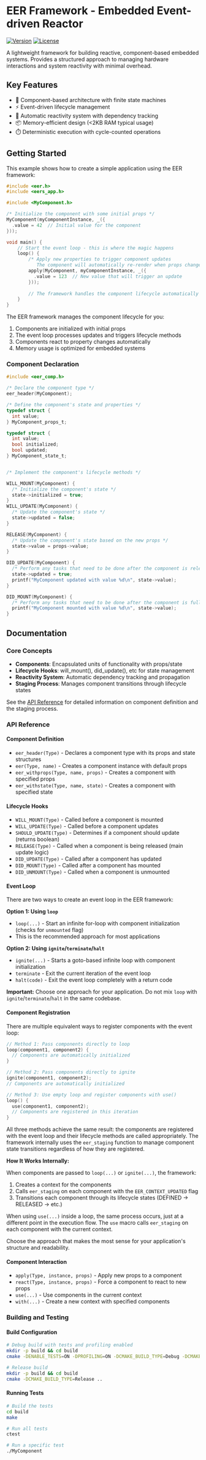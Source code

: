# EER Framework - Embedded Event-driven Reactor

[![Version](https://img.shields.io/badge/version-0.2.0-blue.svg)](https://github.com/yourusername/eer-framework/releases)
[![License](https://img.shields.io/badge/license-MIT-green.svg)](LICENSE)

A lightweight framework for building reactive, component-based embedded systems. Provides a structured approach to managing hardware interactions and system reactivity with minimal overhead.

## Key Features

- 🧩 Component-based architecture with finite state machines
- ⚡ Event-driven lifecycle management 
- 🔄 Automatic reactivity system with dependency tracking
- 📦 Memory-efficient design (<2KB RAM typical usage)
- ⏱️ Deterministic execution with cycle-counted operations

## Getting Started

This example shows how to create a simple application using the EER framework:

```c
#include <eer.h>
#include <eers_app.h>

#include <MyComponent.h>

/* Initialize the component with some initial props */
MyComponent(myComponentInstance, _({
  .value = 42  // Initial value for the component
}));

void main() {
    // Start the event loop - this is where the magic happens
    loop() { 
        /* Apply new properties to trigger component updates
           The component will automatically re-render when props change */
        apply(MyComponent, myComponentInstance, _({
          .value = 123  // New value that will trigger an update
        }));
        
        // The framework handles the component lifecycle automatically
    }
}
```

The EER framework manages the component lifecycle for you:
1. Components are initialized with initial props
2. The event loop processes updates and triggers lifecycle methods
3. Components react to property changes automatically
4. Memory usage is optimized for embedded systems

### Component Declaration
```c
#include <eer_comp.h>

/* Declare the component type */
eer_header(MyComponent);

/* Define the component's state and properties */
typedef struct {
  int value;
} MyComponent_props_t;

typedef struct {
  int value;
  bool initialized;
  bool updated;
} MyComponent_state_t;


/* Implement the component's lifecycle methods */

WILL_MOUNT(MyComponent) {
  /* Initialize the component's state */
  state->initialized = true;
}
WILL_UPDATE(MyComponent) {
  /* Update the component's state */
  state->updated = false;
}

RELEASE(MyComponent) {
  /* Update the component's state based on the new props */
  state->value = props->value;
}

DID_UPDATE(MyComponent) {
  /* Perform any tasks that need to be done after the component is released */
  state->updated = true;
  printf("MyComponent updated with value %d\n", state->value);
}

DID_MOUNT(MyComponent) {
  /* Perform any tasks that need to be done after the component is fully initialized */
  printf("MyComponent mounted with value %d\n", state->value);
}
```


## Documentation

### Core Concepts
- **Components**: Encapsulated units of functionality with props/state
- **Lifecycle Hooks**: will_mount(), did_update(), etc for state management
- **Reactivity System**: Automatic dependency tracking and propagation
- **Staging Process**: Manages component transitions through lifecycle states

See the [API Reference](docs/API.md) for detailed information on component definition and the staging process.

### API Reference

#### Component Definition
- `eer_header(Type)` - Declares a component type with its props and state structures
- `eer(Type, name)` - Creates a component instance with default props
- `eer_withprops(Type, name, props)` - Creates a component with specified props
- `eer_withstate(Type, name, state)` - Creates a component with specified state

#### Lifecycle Hooks
- `WILL_MOUNT(Type)` - Called before a component is mounted
- `WILL_UPDATE(Type)` - Called before a component updates
- `SHOULD_UPDATE(Type)` - Determines if a component should update (returns boolean)
- `RELEASE(Type)` - Called when a component is being released (main update logic)
- `DID_UPDATE(Type)` - Called after a component has updated
- `DID_MOUNT(Type)` - Called after a component has mounted
- `DID_UNMOUNT(Type)` - Called when a component is unmounted

#### Event Loop

There are two ways to create an event loop in the EER framework:

**Option 1: Using `loop`**
- `loop(...)` - Start an infinite for-loop with component initialization (checks for `unmounted` flag)
- This is the recommended approach for most applications

**Option 2: Using `ignite`/`terminate`/`halt`**
- `ignite(...)` - Starts a goto-based infinite loop with component initialization
- `terminate` - Exit the current iteration of the event loop
- `halt(code)` - Exit the event loop completely with a return code

**Important:** Choose one approach for your application. Do not mix `loop` with `ignite`/`terminate`/`halt` in the same codebase.

#### Component Registration

There are multiple equivalent ways to register components with the event loop:

```c
// Method 1: Pass components directly to loop
loop(component1, component2) {
  // Components are automatically initialized
}

// Method 2: Pass components directly to ignite
ignite(component1, component2);
// Components are automatically initialized

// Method 3: Use empty loop and register components with use()
loop() {
  use(component1, component2);
  // Components are registered in this iteration
}
```

All three methods achieve the same result: the components are registered with the event loop and their lifecycle methods are called appropriately. The framework internally uses the `eer_staging` function to manage component state transitions regardless of how they are registered.

**How It Works Internally:**

When components are passed to `loop(...)` or `ignite(...)`, the framework:
1. Creates a context for the components
2. Calls `eer_staging` on each component with the `EER_CONTEXT_UPDATED` flag
3. Transitions each component through its lifecycle states (DEFINED → RELEASED → etc.)

When using `use(...)` inside a loop, the same process occurs, just at a different point in the execution flow. The `use` macro calls `eer_staging` on each component with the current context.

Choose the approach that makes the most sense for your application's structure and readability.

#### Component Interaction
- `apply(Type, instance, props)` - Apply new props to a component
- `react(Type, instance, props)` - Force a component to react to new props
- `use(...)` - Use components in the current context
- `with(...)` - Create a new context with specified components

### Building and Testing

#### Build Configuration
```bash
# Debug build with tests and profiling enabled
mkdir -p build && cd build
cmake -DENABLE_TESTS=ON -DPROFILING=ON -DCMAKE_BUILD_TYPE=Debug -DCMAKE_EXPORT_COMPILE_COMMANDS=1 ..

# Release build
mkdir -p build && cd build
cmake -DCMAKE_BUILD_TYPE=Release ..
```

#### Running Tests
```bash
# Build the tests
cd build
make

# Run all tests
ctest

# Run a specific test
./MyComponent
```
